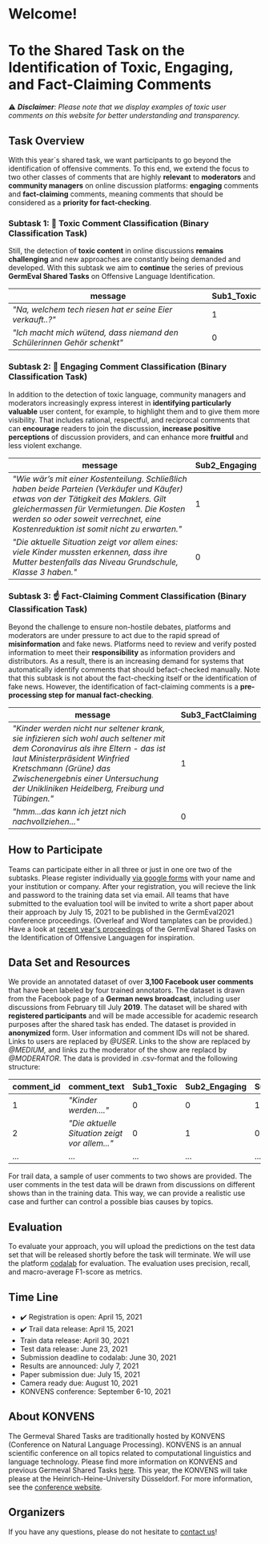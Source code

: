 # Welcome!
# To the Shared Task on the Identification of Toxic, Engaging, and Fact-Claiming Comments

:warning: ***Disclaimer**: Please note that we display examples of toxic user comments on this website for better understanding and transparency.*

## Task Overview

With this year´s shared task, we want participants to go beyond the identification of offensive comments.
To this end, we extend the focus to two other classes of comments that are highly **relevant** to **moderators** and **community managers** on online discussion platforms: **engaging** comments and **fact-claiming** comments, meaning comments that should be considered as a **priority for fact-checking**.


### Subtask 1: :imp: Toxic Comment Classification (Binary Classification Task)


Still, the detection of **toxic content** in online discussions **remains challenging** and new approaches are constantly being demanded and developed. With this subtask we aim to **continue** the series of previous **GermEval Shared Tasks** on Offensive Language Identification.

| message      | Sub1_Toxic |
| ----------- | ----------- |
| *"Na,  welchem tech riesen hat er seine Eier verkauft..?"*      | 1       |
| *"Ich macht mich wütend, dass niemand den Schülerinnen Gehör schenkt"*   | 0        |


### Subtask 2: :hugs: Engaging Comment Classification (Binary Classification Task)

In addition to the detection of toxic language, community managers and moderators increasingly express interest in **identifying particularly valuable** user content, for example, to highlight them and to give them more visibility. That includes rational, respectful, and reciprocal comments that can **encourage** readers to join the discussion, **increase positive perceptions** of discussion providers, and can enhance more **fruitful** and less violent exchange.

| message      | Sub2_Engaging |
| ----------- | ----------- |
| *"Wie wär’s mit einer Kostenteilung. Schließlich haben beide Parteien (Verkäufer und Käufer) etwas von der Tätigkeit des Maklers. Gilt gleichermassen für Vermietungen. Die  Kosten werden so oder soweit verrechnet, eine Kostenreduktion ist somit nicht zu erwarten."*      | 1       |
| *"Die aktuelle Situation zeigt vor allem eines: viele Kinder mussten erkennen, dass ihre Mutter bestenfalls das Niveau Grundschule, Klasse 3 haben."*   | 0        |


### Subtask 3: :point_up: Fact-Claiming Comment Classification (Binary Classification Task)

Beyond the challenge to ensure non-hostile debates, platforms and moderators are under pressure to act due to the rapid spread of **misinformation** and fake news. 
Platforms need to review and verify posted information to meet their **responsibility** as information providers and distributors. 
As a result, there is an increasing demand for systems that automatically identify comments that should befact-checked manually.
Note that this subtask is not about the fact-checking itself or the identification of fake news.
However, the identification of fact-claiming comments is a **pre-processing step for manual fact-checking**.

| message      | Sub3_FactClaiming |
| ----------- | ----------- |
| *"Kinder werden nicht nur seltener krank, sie infizieren sich wohl auch seltener mit dem Coronavirus als ihre Eltern - das ist laut Ministerpräsident Winfried Kretschmann (Grüne) das Zwischenergebnis einer Untersuchung der Unikliniken Heidelberg, Freiburg und Tübingen."*      | 1       |
| *"hmm...das kann ich jetzt nich nachvollziehen..."*   | 0        |


## How to Participate

Teams can participate either in all three or just in one ore two of the subtasks. Please register individually [via google forms](https://docs.google.com/forms/d/e/1FAIpQLSe7R-rfHNU-mXlP6w7sg6A3rogduuityeM_lhF8OiS8zJnixg/viewform) with your name and your institution or company. After your registration, you will recieve the link and password to the training data set via email. All teams that have submitted to the evaluation tool will be invited to write a short paper about their approach by July 15, 2021 to be published in the GermEval2021 conference proceedings. (Overleaf and Word tamplates can be provided.) Have a look at [recent year's proceedings](https://germeval.github.io/) of the GermEval Shared Tasks on the Identification of Offensive Languagen for inspiration.


## Data Set and Resources

We provide an annotated dataset of over **3,100 Facebook user comments** that have been labeled by four trained annotators. The dataset is drawn from the Facebook page of a **German news broadcast**, including user discussions from February till July **2019**. The dataset will be shared with **registered participants** and will be made accessible for academic research purposes  after  the  shared  task has ended. The  dataset is provided in **anonymized** form. User information and comment IDs will not be shared. Links to users are replaced by *@USER*. Links to the show are replaced by *@MEDIUM,* and links zu the moderator of the show are replacd by *@MODERATOR*. The data is provided in .csv-format and the following structure:

| comment_id | comment_text | Sub1_Toxic | Sub2_Engaging | Sub3_FactClaiming |
| ----------- | ----------- | ----------- | ----------- | ----------- |
| 1 | *"Kinder werden...."*      | 0 | 0 | 1 |
| 2 | *"Die aktuelle Situation zeigt vor allem..."* | 0 | 1 | 0 |
| ... | ... | ... | ... | ... | 

For trail data, a sample of user comments to two shows are provided. The user comments in the test data will be drawn from discussions on different shows than in the training data. This way, we can provide a realistic use case and further can control a possible bias causes by topics.

## Evaluation

To evaluate your approach, you will upload the predictions on the test data set that will be released shortly before the task will terminate. We will use the platform [codalab](https://codalab.org/) for evaluation.
The evaluation uses precision, recall, and macro-average F1-score as metrics. 

## Time Line

- :heavy_check_mark: Registration is open: April 15, 2021
- :heavy_check_mark: Trail data release: April 15, 2021
- Train data release: April 30, 2021
- Test data release: June 23, 2021
- Submission deadline to codalab: June 30, 2021
- Results are announced: July 7, 2021
- Paper submission due: July 15, 2021
- Camera ready due: August 10, 2021
- KONVENS conference: September 6-10, 2021

## About KONVENS

The Germeval Shared Tasks are traditionally hosted by KONVENS (Conference on Natural Language Processing). KONVENS is an annual scientific conference on all topics related to computational linguistics and language technology. Please find more information on KONVENS and previous Germeval Shared Tasks [here](https://konvens.org/site/). This year, the KONVENS will take please at the Heinrich-Heine-University Düsseldorf. For more information, see the [conference website](https://konvens2021.phil.hhu.de/). 

## Organizers

If you have any questions, please do not hesitate to [contact us](mailto:germeval2021toxic@gmail.com)!
